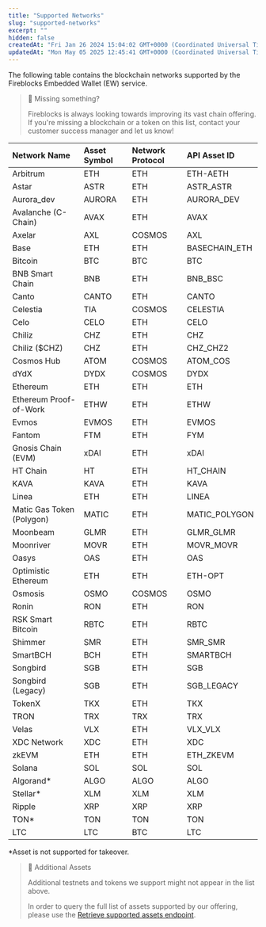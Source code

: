 ```yaml
---
title: "Supported Networks"
slug: "supported-networks"
excerpt: ""
hidden: false
createdAt: "Fri Jan 26 2024 15:04:02 GMT+0000 (Coordinated Universal Time)"
updatedAt: "Mon May 05 2025 12:45:41 GMT+0000 (Coordinated Universal Time)"
---
```

The following table contains the blockchain networks supported by the Fireblocks Embedded Wallet (EW) service.

> 🚧 Missing something?
> 
> Fireblocks is always looking towards improving its vast chain offering. If you're missing a blockchain or a token on this list, contact your customer success manager and let us know!

| Network Name              | Asset Symbol | Network Protocol | API Asset ID  |
| :------------------------ | :----------- | :--------------- | :------------ |
| Arbitrum                  | ETH          | ETH              | ETH-AETH      |
| Astar                     | ASTR         | ETH              | ASTR_ASTR     |
| Aurora_dev                | AURORA       | ETH              | AURORA_DEV    |
| Avalanche (C-Chain)       | AVAX         | ETH              | AVAX          |
| Axelar                    | AXL          | COSMOS           | AXL           |
| Base                      | ETH          | ETH              | BASECHAIN_ETH |
| Bitcoin                   | BTC          | BTC              | BTC           |
| BNB Smart Chain           | BNB          | ETH              | BNB_BSC       |
| Canto                     | CANTO        | ETH              | CANTO         |
| Celestia                  | TIA          | COSMOS           | CELESTIA      |
| Celo                      | CELO         | ETH              | CELO          |
| Chiliz                    | CHZ          | ETH              | CHZ           |
| Chiliz ($CHZ)             | CHZ          | ETH              | CHZ_CHZ2      |
| Cosmos Hub                | ATOM         | COSMOS           | ATOM_COS      |
| dYdX                      | DYDX         | COSMOS           | DYDX          |
| Ethereum                  | ETH          | ETH              | ETH           |
| Ethereum Proof-of-Work    | ETHW         | ETH              | ETHW          |
| Evmos                     | EVMOS        | ETH              | EVMOS         |
| Fantom                    | FTM          | ETH              | FYM           |
| Gnosis Chain (EVM)        | xDAI         | ETH              | xDAI          |
| HT Chain                  | HT           | ETH              | HT_CHAIN      |
| KAVA                      | KAVA         | ETH              | KAVA          |
| Linea                     | ETH          | ETH              | LINEA         |
| Matic Gas Token (Polygon) | MATIC        | ETH              | MATIC_POLYGON |
| Moonbeam                  | GLMR         | ETH              | GLMR_GLMR     |
| Moonriver                 | MOVR         | ETH              | MOVR_MOVR     |
| Oasys                     | OAS          | ETH              | OAS           |
| Optimistic Ethereum       | ETH          | ETH              | ETH-OPT       |
| Osmosis                   | OSMO         | COSMOS           | OSMO          |
| Ronin                     | RON          | ETH              | RON           |
| RSK Smart Bitcoin         | RBTC         | ETH              | RBTC          |
| Shimmer                   | SMR          | ETH              | SMR_SMR       |
| SmartBCH                  | BCH          | ETH              | SMARTBCH      |
| Songbird                  | SGB          | ETH              | SGB           |
| Songbird (Legacy)         | SGB          | ETH              | SGB_LEGACY    |
| TokenX                    | TKX          | ETH              | TKX           |
| TRON                      | TRX          | TRX              | TRX           |
| Velas                     | VLX          | ETH              | VLX_VLX       |
| XDC Network               | XDC          | ETH              | XDC           |
| zkEVM                     | ETH          | ETH              | ETH_ZKEVM     |
| Solana                    | SOL          | SOL              | SOL           |
| Algorand\*                | ALGO         | ALGO             | ALGO          |
| Stellar\*                 | XLM          | XLM              | XLM           |
| Ripple                    | XRP          | XRP              | XRP           |
| TON\*                     | TON          | TON              | TON           |
| LTC                       | LTC          | BTC              | LTC           |

\*Asset is not supported for takeover.

> 📘 Additional Assets
> 
> Additional testnets and tokens we support might not appear in the list above.
> 
> In order to query the full list of assets supported by our offering, please use the [Retrieve supported assets endpoint](https://developers.fireblocks.com/reference/wallets-getsupportedassets).
